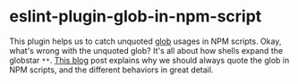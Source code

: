 # eslint-plugin-glob-in-npm-script

This plugin helps us to catch unquoted [glob](https://en.wikipedia.org/wiki/Glob_(programming)) usages in NPM scripts.
Okay, what's wrong with the unquoted glob? It's all about
how shells expand the globstar `**`. [This blog](https://medium.com/@jakubsynowiec/you-should-always-quote-your-globs-in-npm-scripts-621887a2a784) post explains why
we should always quote the glob in NPM scripts, and the
different behaviors in great detail.
